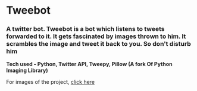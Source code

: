 # Tweebot
### A twitter bot. Tweebot is a bot which listens to tweets forwarded to it. It gets fascinated by images thrown to him. It scrambles the image and tweet it back to you. So don't disturb him

**Tech used - Python, Twitter API, Tweepy, Pillow (A fork Of Python Imaging Library)**

For images of the project, [click here](https://angel.co/projects/591765-tweebot)
